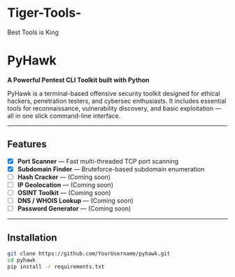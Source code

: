 # Tiger-Tools-
Best Tools is King

# PyHawk
**A Powerful Pentest CLI Toolkit built with Python**

PyHawk is a terminal-based offensive security toolkit designed for ethical hackers, penetration testers, and cybersec enthusiasts. It includes essential tools for reconnaissance, vulnerability discovery, and basic exploitation — all in one slick command-line interface.

---

## Features

- [x] **Port Scanner** — Fast multi-threaded TCP port scanning
- [x] **Subdomain Finder** — Bruteforce-based subdomain enumeration
- [ ] **Hash Cracker** — (Coming soon)
- [ ] **IP Geolocation** — (Coming soon)
- [ ] **OSINT Toolkit** — (Coming soon)
- [ ] **DNS / WHOIS Lookup** — (Coming soon)
- [ ] **Password Generator** — (Coming soon)

---

## Installation

```bash
git clone https://github.com/YourUsername/pyhawk.git
cd pyhawk
pip install -r requirements.txt
